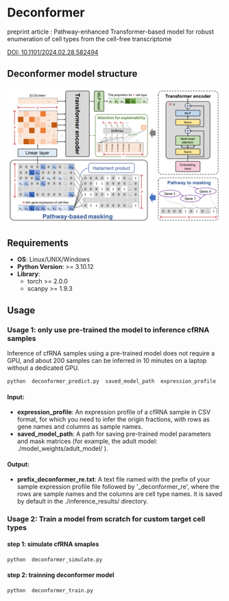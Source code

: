 # Deconformer

preprint article : Pathway-enhanced Transformer-based model for robust enumeration of cell types from the cell-free transcriptome

[DOI: 10.1101/2024.02.28.582494](https://doi.org/10.1101/2024.02.28.582494)

## Deconformer model structure
![model structure](model_structure.png)

## Requirements

- **OS**: Linux/UNIX/Windows
- **Python Version**: >= 3.10.12
- **Library**:
  - torch >= 2.0.0
  - scanpy >= 1.9.3

## Usage

### Usage 1: only use pre-trained the model to inference cfRNA samples
Inference of cfRNA samples using a pre-trained model does not require a GPU, and about 200 samples can be inferred in 10 minutes on a laptop without a dedicated GPU.

```python
python  deconformer_predict.py  saved_model_path  expression_profile 
```

#### Input:

- **expression_profile**: An expression profile of a cfRNA sample in CSV format, for which you need to infer the origin fractions, with rows as gene names and columns as sample names.
- **saved_model_path**: A path for saving pre-trained model parameters and mask matrices (for example, the adult model:  ./model_weights/adult_model/ ).

#### Output:
- **prefix_deconformer_re.txt**: A text file named with the prefix of your sample expression profile file followed by '_deconformer_re', where the rows are sample names and the columns are cell type names. It is saved by default in the ./inference_results/ directory.



### Usage 2: Train a model from scratch for custom target cell types
#### step 1: simulate cfRNA smaples
```python
python  deconformer_simulate.py
```
#### step 2: trainning deconformer model
 ```python
python  deconformer_train.py
```

